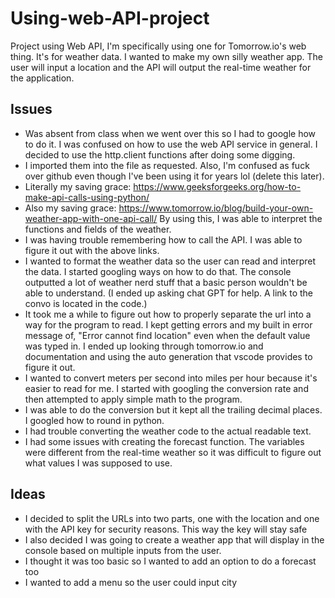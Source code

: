 # Using-web-API-project
Project using Web API, I'm specifically using one for Tomorrow.io's web thing. It's for weather data. I wanted to make my own silly weather app. The user will input a location and the API will output the real-time weather for the application. 

## Issues
- Was absent from class when we went over this so I had to google how to do it. I was confused on how to use the web API service in general. I decided to use the http.client functions after doing some digging.
- I imported them into the file as requested. Also, I'm confused as fuck over github even though I've been using it for years lol (delete this later).
- Literally my saving grace: https://www.geeksforgeeks.org/how-to-make-api-calls-using-python/
- Also my saving grace: https://www.tomorrow.io/blog/build-your-own-weather-app-with-one-api-call/ By using this, I was able to interpret the functions and fields of the weather. 
- I was having trouble remembering how to call the API. I was able to figure it out with the above links.
- I wanted to format the weather data so the user can read and interpret the data. I started googling ways on how to do that. The console outputted a lot of weather nerd stuff that a basic person wouldn't be able to understand. (I ended up asking chat GPT for help. A link to the convo is located in the code.)
- It took me a while to figure out how to properly separate the url into a way for the program to read. I kept getting errors and my built in error message of, "Error cannot find location" even when the default value was typed in. I ended up looking through tomorrow.io and documentation and using the auto generation that vscode provides to figure it out.
- I wanted to convert meters per second into miles per hour because it's easier to read for me. I started with googling the conversion rate and then attempted to apply simple math to the program.
- I was able to do the conversion but it kept all the trailing decimal places. I googled how to round in python.
- I had trouble converting the weather code to the actual readable text.
- I had some issues with creating the forecast function. The variables were different from the real-time weather so it was difficult to figure out what values I was supposed to use. 

## Ideas
- I decided to split the URLs into two parts, one with the location and one with the API key for security reasons. This way the key will stay safe
- I also decided I was going to create a weather app that will display in the console based on multiple inputs from the user.
- I thought it was too basic so I wanted to add an option to do a forecast too
- I wanted to add a menu so the user could input city

